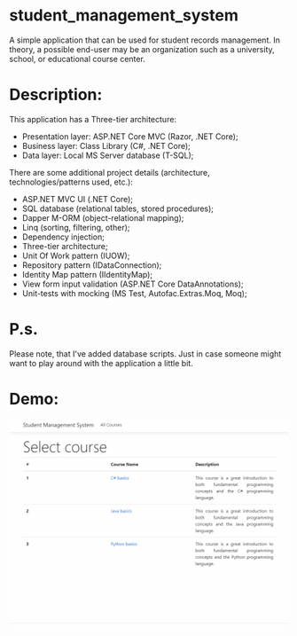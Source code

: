 # student_management_system
A simple application that can be used for student records management. In theory, a possible end-user may be an organization such as a university, school, or educational course center.

# Description:

This application has a Three-tier architecture:

- Presentation layer: ASP.NET Core MVC (Razor, .NET Core);
- Business layer: Class Library (C#, .NET Core);
- Data layer: Local MS Server database (T-SQL);

There are some additional project details (architecture, technologies/patterns used, etc.):

- ASP.NET MVC UI (.NET Core);
- SQL database (relational tables, stored procedures);
- Dapper M-ORM (object-relational mapping);
- Linq (sorting, filtering, other);
- Dependency injection;
- Three-tier architecture;
- Unit Of Work pattern (IUOW);
- Repository pattern (IDataConnection);
- Identity Map pattern (IIdentityMap);
- View form input validation (ASP.NET Core DataAnnotations);
- Unit-tests with mocking (MS Test, Autofac.Extras.Moq, Moq);

# P.s.

Please note, that I've added database scripts. Just in case someone might want to play around with the application a little bit.

# Demo:

![](demo.gif)
